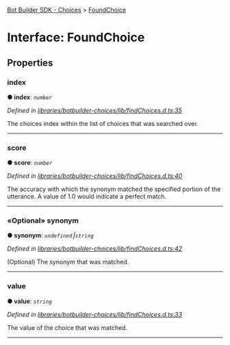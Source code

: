 [Bot Builder SDK - Choices](../README.md) > [FoundChoice](../interfaces/botbuilder_choices.foundchoice.md)



# Interface: FoundChoice


## Properties
<a id="index"></a>

###  index

**●  index**:  *`number`* 

*Defined in [libraries/botbuilder-choices/lib/findChoices.d.ts:35](https://github.com/Microsoft/botbuilder-js/blob/a28edbb/libraries/botbuilder-choices/lib/findChoices.d.ts#L35)*



The choices index within the list of choices that was searched over.




___

<a id="score"></a>

###  score

**●  score**:  *`number`* 

*Defined in [libraries/botbuilder-choices/lib/findChoices.d.ts:40](https://github.com/Microsoft/botbuilder-js/blob/a28edbb/libraries/botbuilder-choices/lib/findChoices.d.ts#L40)*



The accuracy with which the synonym matched the specified portion of the utterance. A value of 1.0 would indicate a perfect match.




___

<a id="synonym"></a>

### «Optional» synonym

**●  synonym**:  *`undefined`⎮`string`* 

*Defined in [libraries/botbuilder-choices/lib/findChoices.d.ts:42](https://github.com/Microsoft/botbuilder-js/blob/a28edbb/libraries/botbuilder-choices/lib/findChoices.d.ts#L42)*



(Optional) The synonym that was matched.




___

<a id="value"></a>

###  value

**●  value**:  *`string`* 

*Defined in [libraries/botbuilder-choices/lib/findChoices.d.ts:33](https://github.com/Microsoft/botbuilder-js/blob/a28edbb/libraries/botbuilder-choices/lib/findChoices.d.ts#L33)*



The value of the choice that was matched.




___


